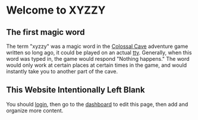 # Welcome to XYZZY

## The first magic word

The term "xyzzy" was a magic word in the
[Colossal Cave](https://en.wikipedia.org/wiki/Colossal_Cave_Adventure#Xyzzy)
adventure game written so long ago, it could be played on an actual
[tty](https://en.wikipedia.org/wiki/Teleprinter).  Generally, when this
word was typed in, the game would respond "Nothing happens."  The word
would only work at certain places at certain times in the game, and would
instantly take you to another part of the cave.

## This Website Intentionally Left Blank

You should [login](/login), then go to the [dashboard](/@@dashboard)
to edit this page, then add and organize more content.


